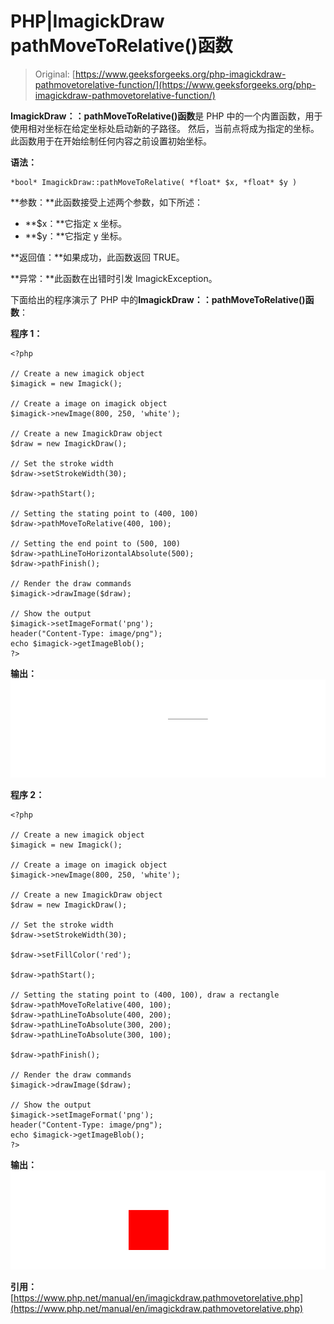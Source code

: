 # PHP|ImagickDraw pathMoveToRelative()函数

> Original: [https://www.geeksforgeeks.org/php-imagickdraw-pathmovetorelative-function/](https://www.geeksforgeeks.org/php-imagickdraw-pathmovetorelative-function/)

**ImagickDraw：：pathMoveToRelative()函数**是 PHP 中的一个内置函数，用于使用相对坐标在给定坐标处启动新的子路径。 然后，当前点将成为指定的坐标。 此函数用于在开始绘制任何内容之前设置初始坐标。

**语法：**

```
*bool* ImagickDraw::pathMoveToRelative( *float* $x, *float* $y )
```

**参数：**此函数接受上述两个参数，如下所述：

*   **$x：**它指定 x 坐标。
*   **$y：**它指定 y 坐标。

**返回值：**如果成功，此函数返回 TRUE。

**异常：**此函数在出错时引发 ImagickException。

下面给出的程序演示了 PHP 中的**ImagickDraw：：pathMoveToRelative()函数**：

**程序 1：**

```
<?php

// Create a new imagick object
$imagick = new Imagick();

// Create a image on imagick object
$imagick->newImage(800, 250, 'white');

// Create a new ImagickDraw object
$draw = new ImagickDraw();

// Set the stroke width
$draw->setStrokeWidth(30);

$draw->pathStart();

// Setting the stating point to (400, 100)
$draw->pathMoveToRelative(400, 100);

// Setting the end point to (500, 100)
$draw->pathLineToHorizontalAbsolute(500);
$draw->pathFinish();

// Render the draw commands
$imagick->drawImage($draw);

// Show the output
$imagick->setImageFormat('png');
header("Content-Type: image/png");
echo $imagick->getImageBlob();
?>
```

**输出：**
![](img/f565b71c7dd6199c9cdae2b0bf5d8649.png)

**程序 2：**

```
<?php

// Create a new imagick object
$imagick = new Imagick();

// Create a image on imagick object
$imagick->newImage(800, 250, 'white');

// Create a new ImagickDraw object
$draw = new ImagickDraw();

// Set the stroke width
$draw->setStrokeWidth(30);

$draw->setFillColor('red');

$draw->pathStart();

// Setting the stating point to (400, 100), draw a rectangle
$draw->pathMoveToRelative(400, 100);
$draw->pathLineToAbsolute(400, 200);
$draw->pathLineToAbsolute(300, 200);
$draw->pathLineToAbsolute(300, 100);

$draw->pathFinish();

// Render the draw commands
$imagick->drawImage($draw);

// Show the output
$imagick->setImageFormat('png');
header("Content-Type: image/png");
echo $imagick->getImageBlob();
?>
```

**输出：**
![](img/776f954dc3f76945f7ac19d26547283f.png)

**引用：**[https://www.php.net/manual/en/imagickdraw.pathmovetorelative.php](https://www.php.net/manual/en/imagickdraw.pathmovetorelative.php)